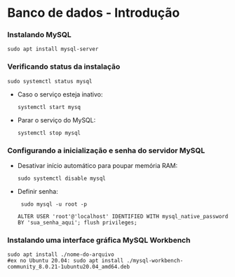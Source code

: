 # Banco de dados - Introdução

### Instalando MySQL

```
sudo apt install mysql-server
```

### Verificando status da instalação

```
sudo systemctl status mysql
```
  - Caso o serviço esteja inativo:
    ```
    systemctl start mysq
    ```
  - Parar o serviço do MySQL:
    ```
    systemctl stop mysql
    ```

### Configurando a inicialização e senha do servidor MySQL

  - Desativar início automático para poupar memória RAM:
    ```
    sudo systemctl disable mysql
    ```
  - Definir senha:
    ```
     sudo mysql -u root -p
    ```
    ``` 
    ALTER USER 'root'@'localhost' IDENTIFIED WITH mysql_native_password BY 'sua_senha_aqui'; flush privileges;
    ```

### Instalando uma interface gráfica MySQL Workbench

  ```
  sudo apt install ./nome-do-arquivo
#ex no Ubuntu 20.04: sudo apt install ./mysql-workbench-community_8.0.21-1ubuntu20.04_amd64.deb
  ```
